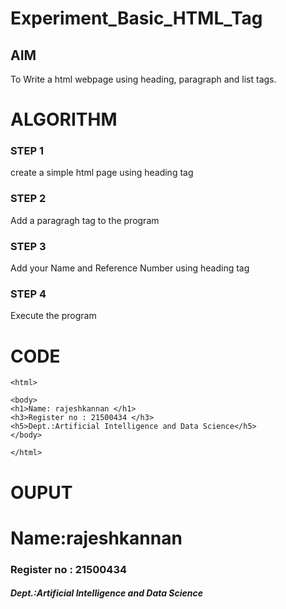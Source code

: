 # Experiment_Basic_HTML_Tag

## AIM
To Write a html webpage using heading, paragraph and list tags.

# ALGORITHM
### STEP 1
create a simple html page using heading tag
### STEP 2
Add a paragragh tag to the program
### STEP 3
Add your Name and Reference Number using heading tag
### STEP 4
Execute the program

# CODE
~~~<!DOCTYPE html>
<html>

<body>
<h1>Name: rajeshkannan </h1>
<h3>Register no : 21500434 </h3>
<h5>Dept.:Artificial Intelligence and Data Science</h5>
</body>

</html>
~~~
# OUPUT
<html>
<body>
<h1>Name:rajeshkannan </h1>
<h3>Register no : 21500434</h3>
<h5>Dept.:Artificial Intelligence and Data Science</h5>
</body>
</html>
